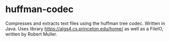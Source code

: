 # huffman-codec
Compresses and extracts text files using the huffman tree codec. Written in Java. Uses library https://algs4.cs.princeton.edu/home/ as well as a FileIO, written by Robert Muller. 
